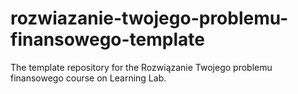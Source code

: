 # rozwiazanie-twojego-problemu-finansowego-template
The template repository for the Rozwiązanie Twojego problemu finansowego course on Learning Lab.
